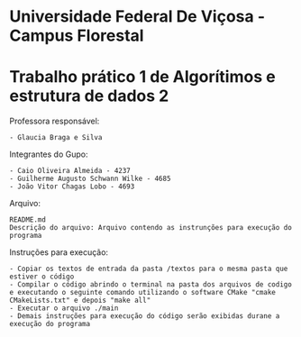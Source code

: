 # Universidade Federal De Viçosa - Campus Florestal
# Trabalho prático 1 de Algorítimos e estrutura de dados 2

Professora responsável: 

    - Glaucia Braga e Silva
    
Integrantes do Gupo:

    - Caio Oliveira Almeida - 4237
    - Guilherme Augusto Schwann Wilke - 4685
    - João Vitor Chagas Lobo - 4693
    
Arquivo: 

    README.md
    Descrição do arquivo: Arquivo contendo as instrunções para execução do programa

Instruções para execução:

    - Copiar os textos de entrada da pasta /textos para o mesma pasta que estiver o código
    - Compilar o código abrindo o terminal na pasta dos arquivos de codigo e executando o seguinte comando utilizando o software CMake "cmake CMakeLists.txt" e depois "make all"
    - Executar o arquivo ./main
    - Demais instruções para execução do código serão exibidas durane a execução do programa
